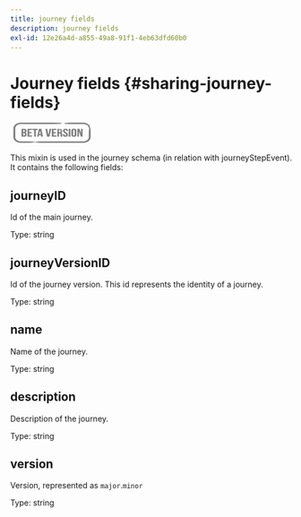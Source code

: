 ```yaml
---
title: journey fields
description: journey fields
exl-id: 12e26a4d-a855-49a8-91f1-4eb63dfd60b0
---
```

# Journey fields {#sharing-journey-fields}

![](../assets/do-not-localize/badge.png)

This mixin is used in the journey schema (in relation with journeyStepEvent). It contains the following fields:

## journeyID

Id of the main journey.

Type: string

## journeyVersionID

Id of the journey version. This id represents the identity of a journey.

Type: string

## name

Name of the journey.

Type: string

## description

Description of the journey.

Type: string

## version

Version, represented as `major`.`minor`

Type: string
